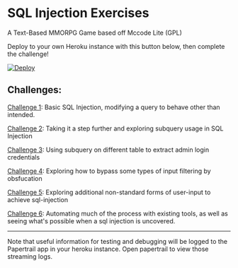 # SQL Injection Exercises

A Text-Based MMORPG Game based off Mccode Lite (GPL)

Deploy to your own Heroku instance with this button below, then complete the challenge!

[![Deploy](https://www.herokucdn.com/deploy/button.png)](https://heroku.com/deploy)

Challenges:
----------------------

[Challenge 1](https://github.com/breakthenet/sql-injection-exercises/blob/master/challenges/challenge_1.md): Basic SQL Injection, modifying a query to behave other than intended.

[Challenge 2](https://github.com/breakthenet/sql-injection-exercises/blob/master/challenges/challenge_2.md): Taking it a step further and exploring subquery usage in SQL Injection

[Challenge 3](https://github.com/breakthenet/sql-injection-exercises/blob/master/challenges/challenge_3.md): Using subquery on different table to extract admin login credentials

[Challenge 4](https://github.com/breakthenet/sql-injection-exercises/blob/master/challenges/challenge_4.md): Exploring how to bypass some types of input filtering by obsfucation

[Challenge 5](https://github.com/breakthenet/sql-injection-exercises/blob/master/challenges/challenge_5.md): Exploring additional non-standard forms of user-input to achieve sql-injection

[Challenge 6](https://github.com/breakthenet/sql-injection-exercises/blob/master/challenges/challenge_6.md): Automating much of the process with existing tools, as well as seeing what's possible when a sql injection is uncovered.

----------------------

Note that useful information for testing and debugging will be logged to the Papertrail app in your heroku instance. Open papertrail to view those streaming logs.